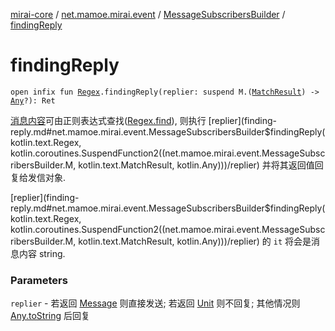 [mirai-core](../../index.md) / [net.mamoe.mirai.event](../index.md) / [MessageSubscribersBuilder](index.md) / [findingReply](./finding-reply.md)

# findingReply

`open infix fun `[`Regex`](https://kotlinlang.org/api/latest/jvm/stdlib/kotlin.text/-regex/index.html)`.findingReply(replier: suspend M.(`[`MatchResult`](https://kotlinlang.org/api/latest/jvm/stdlib/kotlin.text/-match-result/index.html)`) -> `[`Any`](https://kotlinlang.org/api/latest/jvm/stdlib/kotlin/-any/index.html)`?): Ret`

[消息内容](../../net.mamoe.mirai.message.data/-message/content-to-string.md)可由正则表达式查找([Regex.find](https://kotlinlang.org/api/latest/jvm/stdlib/kotlin.text/-regex/find.html)), 则执行 [replier](finding-reply.md#net.mamoe.mirai.event.MessageSubscribersBuilder$findingReply(kotlin.text.Regex, kotlin.coroutines.SuspendFunction2((net.mamoe.mirai.event.MessageSubscribersBuilder.M, kotlin.text.MatchResult, kotlin.Any)))/replier) 并将其返回值回复给发信对象.

[replier](finding-reply.md#net.mamoe.mirai.event.MessageSubscribersBuilder$findingReply(kotlin.text.Regex, kotlin.coroutines.SuspendFunction2((net.mamoe.mirai.event.MessageSubscribersBuilder.M, kotlin.text.MatchResult, kotlin.Any)))/replier) 的 `it` 将会是消息内容 string.

### Parameters

`replier` - 若返回 [Message](../../net.mamoe.mirai.message.data/-message/index.md) 则直接发送; 若返回 [Unit](https://kotlinlang.org/api/latest/jvm/stdlib/kotlin/-unit/index.html) 则不回复; 其他情况则 [Any.toString](https://kotlinlang.org/api/latest/jvm/stdlib/kotlin/-any/to-string.html) 后回复